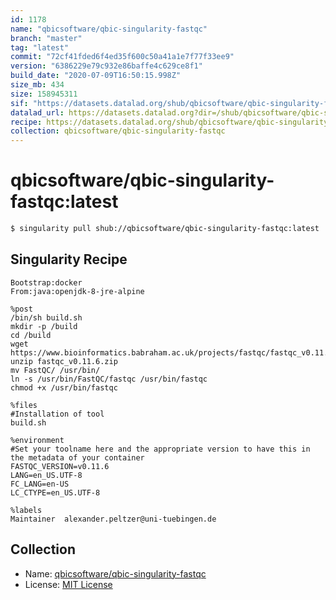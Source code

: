 ```yaml
---
id: 1178
name: "qbicsoftware/qbic-singularity-fastqc"
branch: "master"
tag: "latest"
commit: "72cf41fded6f4ed35f600c50a41a1e7f77f33ee9"
version: "6386229e79c932e86baffe4c629ce8f1"
build_date: "2020-07-09T16:50:15.998Z"
size_mb: 434
size: 158945311
sif: "https://datasets.datalad.org/shub/qbicsoftware/qbic-singularity-fastqc/latest/2020-07-09-72cf41fd-6386229e/6386229e79c932e86baffe4c629ce8f1.simg"
datalad_url: https://datasets.datalad.org?dir=/shub/qbicsoftware/qbic-singularity-fastqc/latest/2020-07-09-72cf41fd-6386229e/
recipe: https://datasets.datalad.org/shub/qbicsoftware/qbic-singularity-fastqc/latest/2020-07-09-72cf41fd-6386229e/Singularity
collection: qbicsoftware/qbic-singularity-fastqc
---
```


# qbicsoftware/qbic-singularity-fastqc:latest

```bash
$ singularity pull shub://qbicsoftware/qbic-singularity-fastqc:latest
```

## Singularity Recipe

```singularity
Bootstrap:docker
From:java:openjdk-8-jre-alpine

%post
/bin/sh build.sh
mkdir -p /build
cd /build
wget https://www.bioinformatics.babraham.ac.uk/projects/fastqc/fastqc_v0.11.6.zip
unzip fastqc_v0.11.6.zip
mv FastQC/ /usr/bin/
ln -s /usr/bin/FastQC/fastqc /usr/bin/fastqc
chmod +x /usr/bin/fastqc

%files
#Installation of tool
build.sh

%environment
#Set your toolname here and the appropriate version to have this in the metadata of your container
FASTQC_VERSION=v0.11.6
LANG=en_US.UTF-8
FC_LANG=en-US
LC_CTYPE=en_US.UTF-8

%labels
Maintainer	alexander.peltzer@uni-tuebingen.de
```

## Collection

 - Name: [qbicsoftware/qbic-singularity-fastqc](https://github.com/qbicsoftware/qbic-singularity-fastqc)
 - License: [MIT License](https://api.github.com/licenses/mit)

